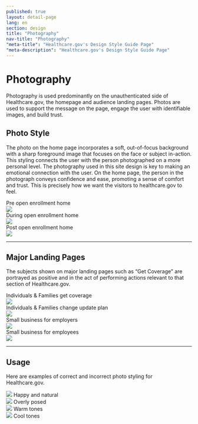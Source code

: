 ```yaml
---
published: true
layout: detail-page
lang: en
section: design
title: "Photography"
nav-title: "Photography"
"meta-title": "Healthcare.gov's Design Style Guide Page"
"meta-description": "Healthcare.gov's Design Style Guide Page"
---
```


# Photography

<div class="intro">
Photography is used predominantly on the unauthenticated side of Healthcare.gov, the homepage and audience landing pages. Photos are used to support the message on the page, engage the user with identifiable images, and build trust.
</div>

<div class="hr"></div>

## Photo Style

The photo on the home page incorporates a soft, out-of-focus background with a sharp foreground image that focuses on the face or subject in-action. This styling connects the user with the person photographed on a more personal level. The photography used in this site design is key to making an emotional connection with the user. On the home page, the person in the photograph conveys confidence and ease, promoting a sense of comfort and trust. This is precisely how we want the visitors to healthcare.gov to feel.

<div class="caption">Pre open enrollment home</div>
<img class="full" src="{{site.baseurl}}/images/design/photography/1_Hero.jpg" />

<div class="caption">During open enrollment home</div>
<img class="full" src="{{site.baseurl}}/images/design/photography/2_Hero.jpg" />

<div class="caption">Post open enrollment home</div>
<img class="full" src="{{site.baseurl}}/images/design/photography/3_Hero.jpg" />

<hr>

## Major Landing Pages

The subjects shown on major landing pages such as “Get Coverage” are portrayed as positive and in the act of performing actions relevant to that section of Healthcare.gov.

<div class="row">
	<div class="col-sm-6">
		<div class="caption">Individuals &amp; Families get coverage</div>
		<img class="full" src="{{site.baseurl}}/images/design/photography/4_GetCoverage.jpg" />
	</div>
	<div class="col-sm-6">
		<div class="caption">Individuals &amp; Families change update plan</div>
		<img class="full" src="{{site.baseurl}}/images/design/photography/5_ChangeUpdate.jpg" />
	</div>
	<div class="col-sm-6">
		<div class="caption">Small business for employers</div>
		<img class="full" src="{{site.baseurl}}/images/design/photography/6_Employers.jpg" />
	</div>
	<div class="col-sm-6">
		<div class="caption">Small business for employees</div>
		<img class="full" src="{{site.baseurl}}/images/design/photography/7_Employees.jpg" />
	</div>
</div>

<hr>

## Usage

Here are examples of correct and incorrect photo styling for Healthcare.gov.

<div class="row usage">
	<div class="col-sm-6">
		<img class="full" src="{{site.baseurl}}/images/design/photography/4_GetCoverage.jpg" />
		<span class="glyphicon glyphicon-remove green"></span> Happy and natural
	</div>
	<div class="col-sm-6">
		<img class="full" src="{{site.baseurl}}/images/design/photography/5_ChangeUpdate.jpg" />
		<span class="glyphicon glyphicon-remove red"></span> Overly posed
	</div>
	<div class="col-sm-6">
		<img class="full" src="{{site.baseurl}}/images/design/photography/6_Employers.jpg" />
		<span class="glyphicon glyphicon-remove green"></span> Warm tones
	</div>
	<div class="col-sm-6">
		<img class="full" src="{{site.baseurl}}/images/design/photography/7_Employees.jpg" />
		<span class="glyphicon glyphicon-remove red"></span> Cool tones
	</div>
</div>
